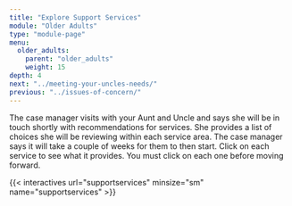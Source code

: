 ```yaml
---
title: "Explore Support Services"
module: "Older Adults"
type: "module-page"
menu:
  older_adults:
    parent: "older_adults"
    weight: 15
depth: 4
next: "../meeting-your-uncles-needs/"
previous: "../issues-of-concern/"
---
```

<div class="pageblock"><p>The case manager visits with your Aunt and Uncle and says she will be in touch shortly with recommendations for services. She provides a list of choices she will be reviewing within each service area. The case manager says it will take a couple of weeks for them to then start.  Click on each service to see what it provides.  You must click on each one before moving forward. </p>
</div>

{{< interactives url="supportservices" minsize="sm" name="supportservices" >}}
